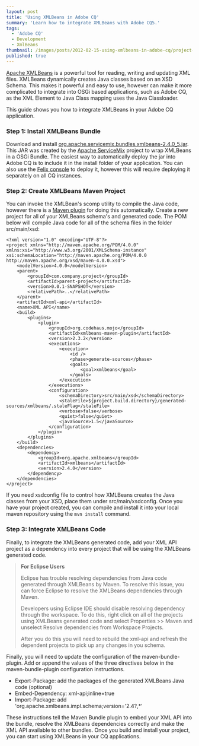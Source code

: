 ```yaml
---
layout: post
title: 'Using XMLBeans in Adobe CQ'
summary: 'Learn how to integrate XMLBeans with Adobe CQ5.'
tags:
  - 'Adobe CQ'
  - Development
  - XmlBeans
thumbnail: /images/posts/2012-02-15-using-xmlbeans-in-adobe-cq/project-logo.gif
published: true
---
```



[Apache XMLBeans](http://xmlbeans.apache.org/) is a powerful tool for reading, writing and updating XML files.  XMLBeans dynamically creates Java classes based on an XSD Schema.  This makes it powerful and easy to use, however can make it more complicated to integrate into OSGi based applications, such as Adobe CQ, as the XML Element to Java Class mapping uses the Java Classloader.

This guide shows you how to integrate XMLBeans in your Adobe CQ application.

### Step 1: Install XMLBeans Bundle

Download and install [org.apache.servicemix.bundles.xmlbeans-2.4.0_5.jar](http://repo1.maven.org/maven2/org/apache/servicemix/bundles/org.apache.servicemix.bundles.xmlbeans/2.4.0_5/org.apache.servicemix.bundles.xmlbeans-2.4.0_5.jar).  This JAR was created by the [Apache ServiceMix](http://servicemix.apache.org/) project to wrap XMLBeans in a OSGi Bundle.  The easiest way to automatically deploy the jar into Adobe CQ is to include it in the install folder of your application.  You can also use the [Felix console](http://dev.day.com/docs/en/cq/current/deploying/configuring_osgi.html#Bundles) to deploy it, however this will require deploying it separately on all CQ instances.

### Step 2: Create XMLBeans Maven Project

You can invoke the XMLBean's scomp utility to compile the Java code, however there is a [Maven plugin](http://mojo.codehaus.org/xmlbeans-maven-plugin/) for doing this automatically.  Create a new project for all of your XMLBeans schema's and generated code.  The POM below will compile Java code for all of the schema files in the folder src/main/xsd:

    <?xml version="1.0" encoding="UTF-8"?>
    <project xmlns="http://maven.apache.org/POM/4.0.0" xmlns:xsi="http://www.w3.org/2001/XMLSchema-instance" xsi:schemaLocation="http://maven.apache.org/POM/4.0.0 http://maven.apache.org/xsd/maven-4.0.0.xsd">
        <modelVersion>4.0.0</modelVersion>
        <parent>
            <groupId>com.company.project</groupId>
            <artifactId>parent-project</artifactId>
            <version>0.0.1-SNAPSHOT</version>
            <relativePath>..</relativePath>
        </parent>
        <artifactId>xml-api</artifactId>
        <name>XML API</name>
        <build>
            <plugins>
                <plugin>
                    <groupId>org.codehaus.mojo</groupId>
                    <artifactId>xmlbeans-maven-plugin</artifactId>
                    <version>2.3.2</version>
                    <executions>
                        <execution>
                            <id />
                            <phase>generate-sources</phase>
                            <goals>
                                <goal>xmlbeans</goal>
                            </goals>
                        </execution>
                    </executions>
                    <configuration>
                        <schemaDirectory>src/main/xsd</schemaDirectory>
                        <staleFile>${project.build.directory}/generated-sources/xmlbeans/.staleFlag</staleFile>
                        <verbose>false</verbose>
                        <quiet>false</quiet>
                        <javaSource>1.5</javaSource>
                    </configuration>
                </plugin>
            </plugins>
        </build>
        <dependencies>
            <dependency>
                <groupId>org.apache.xmlbeans</groupId>
                <artifactId>xmlbeans</artifactId>
                <version>2.4.0</version>
            </dependency>
        </dependencies>
    </project>


If you need xsdconfig file to control how XMLBeans creates the Java classes from your XSD, place them under src/main/xsdconfig.  Once you have your project created, you can compile and install it into your local maven repository using the `mvn install` command.

### Step 3: Integrate XMLBeans Code

Finally, to integrate the XMLBeans generated code, add your XML API project as a dependency into every project that will be using the XMLBeans generated code.

> **For Eclipse Users**
> 
> Eclipse has trouble resolving dependencies from Java code generated through XMLBeans by Maven.  To resolve this issue, you can force Eclipse to resolve the XMLBeans dependencies through Maven.
> 
> Developers using Eclipse IDE should disable resolving dependency through the workspace.  To do this, right click on all of the projects using XMLBeans generated code and select Properties >> Maven and unselect Resolve dependencies from Workspace Projects.
> 
> After you do this you will need to rebuild the xml-api and refresh the dependent projects to pick up any changes in you schema.

Finally, you will need to update the configuration of the maven-bundle-plugin.   Add or append the values of the three directives below in the maven-bundle-plugin configuration instructions.

*   Export-Package: add the packages of the generated XMLBeans Java code (optional)
*   Embed-Dependency: xml-api;inline=true
*   Import-Package: add 'org.apache.xmlbeans.impl.schema;version='2.4?,\*'

These instructions tell the Maven Bundle plugin to embed your XML API into the bundle, resolve the XMLBeans dependencies correctly and make the XML API available to other bundles.  Once you build and install your project, you can start using XMLBeans in your CQ applications.
